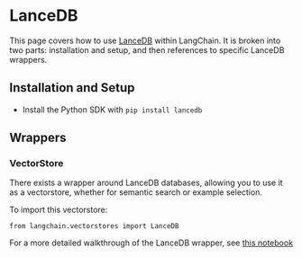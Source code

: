 LanceDB
=======

This page covers how to use [LanceDB](https://github.com/lancedb/lancedb) within LangChain. It is broken into two parts: installation and setup, and then references to specific LanceDB wrappers.

Installation and Setup[](#installation-and-setup "Direct link to Installation and Setup")
------------------------------------------------------------------------------------------

*   Install the Python SDK with `pip install lancedb`

Wrappers[](#wrappers "Direct link to Wrappers")
------------------------------------------------

### VectorStore[](#vectorstore "Direct link to VectorStore")

There exists a wrapper around LanceDB databases, allowing you to use it as a vectorstore, whether for semantic search or example selection.

To import this vectorstore:

    from langchain.vectorstores import LanceDB

For a more detailed walkthrough of the LanceDB wrapper, see [this notebook](/docs/integrations/vectorstores/lancedb.html)
